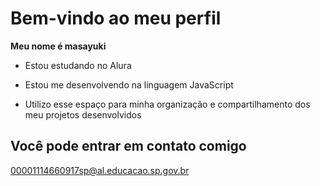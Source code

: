 # Bem-vindo ao meu perfil

**Meu nome é masayuki**

+ Estou estudando no Alura

+ Estou me desenvolvendo na linguagem JavaScript

+ Utilizo esse espaço para minha organização e compartilhamento dos meu projetos desenvolvidos

## Você pode entrar em contato comigo
00001114660917sp@al.educacao.sp.gov.br
